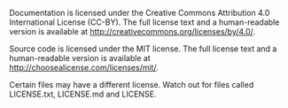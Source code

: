 Documentation is licensed under the Creative Commons Attribution 4.0 International License (CC-BY). The full license text and a human-readable version is available at http://creativecommons.org/licenses/by/4.0/.

Source code is licensed under the MIT license. The full license text and a human-readable version is available at http://choosealicense.com/licenses/mit/.

Certain files may have a different license. Watch out for files called LICENSE.txt, LICENSE.md and LICENSE.